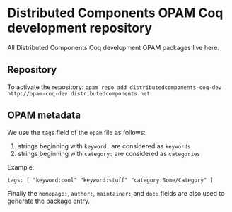 # Distributed Components OPAM Coq development repository

All Distributed Components Coq development OPAM packages live here.

## Repository

To activate the repository:
    ```
    opam repo add distributedcomponents-coq-dev http://opam-coq-dev.distributedcomponents.net
    ```

## OPAM metadata

We use the `tags` field of the `opam` file as follows:

 1. strings beginning with `keyword:` are considered as `keywords`
 2. strings beginning with `category:` are considered as `categories`

Example:

    tags: [ "keyword:cool" "keyword:stuff" "category:Some/Category" ]

Finally the `homepage:`, `author:`, `maintainer:` and `doc:` fields are
also used to generate the package entry.
